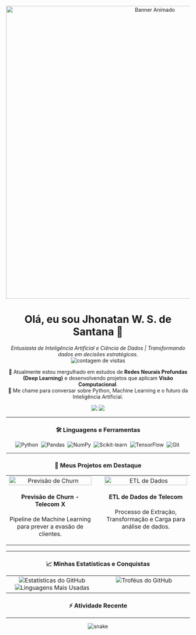 <p align="center">
  <img src="https://i.imgur.com/your_banner.gif" alt="Banner Animado" width="800"/>
</p>

<h1 align="center">Olá, eu sou Jhonatan W. S. de Santana 👋</h1>

<p align="center">
  <em>Entusiasta de Inteligência Artificial e Ciência de Dados | Transformando dados em decisões estratégicas.</em>
  <br>
  <img src="https://komarev.com/ghpvc/?username=jhonatanwsds&style=flat-square&color=6900a3&label=VISITANTES_DO_PERFIL" alt="contagem de visitas" />
</p>

<p align="center">
  🌱 Atualmente estou mergulhado em estudos de <b>Redes Neurais Profundas (Deep Learning)</b> e desenvolvendo projetos que aplicam <b>Visão Computacional</b>.
  <br>
  💬 Me chame para conversar sobre Python, Machine Learning e o futuro da Inteligência Artificial.
</p>

<p align="center">
  <a href="https://linkedin.com/in/SEU_LINK_AQUI" target="_blank"><img src="https://img.shields.io/badge/LinkedIn-0077B5?style=for-the-badge&logo=linkedin&logoColor=white"></a>
  <a href="mailto:SEU_EMAIL_AQUI@exemplo.com"><img src="https://img.shields.io/badge/Email-D14836?style=for-the-badge&logo=gmail&logoColor=white"></a>
</p>

---

<h3 align="center">🛠️ Linguagens e Ferramentas</h3>

<p align="center">
  <img src="https://img.shields.io/badge/Python-3776AB?style=for-the-badge&logo=python&logoColor=white" alt="Python"/>&nbsp;
  <img src="https://img.shields.io/badge/Pandas-150458?style=for-the-badge&logo=pandas&logoColor=white" alt="Pandas"/>&nbsp;
  <img src="https://img.shields.io/badge/NumPy-013243?style=for-the-badge&logo=numpy&logoColor=white" alt="NumPy"/>&nbsp;
  <img src="https://img.shields.io/badge/scikit--learn-F7931E?style=for-the-badge&logo=scikit-learn&logoColor=white" alt="Scikit-learn"/>&nbsp;
  <img src="https://img.shields.io/badge/TensorFlow-FF6F00?style=for-the-badge&logo=tensorflow&logoColor=white" alt="TensorFlow"/>&nbsp;
  <img src="https://img.shields.io/badge/Git-F05032?style=for-the-badge&logo=git&logoColor=white" alt="Git"/>&nbsp;
</p>

---

<h3 align="center">🚀 Meus Projetos em Destaque</h3>

<table align="center" border="0" cellpadding="0" cellspacing="0">
  <tr align="center">
    <td width="48%" valign="top">
      <a href="https://github.com/jhonatanwsds/Desafio_Telecom_Parte2" target="_blank">
        <img src="https://i.imgur.com/your_project1_image.png" alt="Previsão de Churn" width="100%">
      </a>
      <br>
      <h4>Previsão de Churn - Telecom X</h4>
      <p>Pipeline de Machine Learning para prever a evasão de clientes.</p>
    </td>
    <td width="4%"></td> <td width="48%" valign="top">
      <a href="https://github.com/jhonatanwsds/TelecomX_BR" target="_blank">
        <img src="https://i.imgur.com/your_project2_image.png" alt="ETL de Dados" width="100%">
      </a>
      <br>
      <h4>ETL de Dados de Telecom</h4>
      <p>Processo de Extração, Transformação e Carga para análise de dados.</p>
    </td>
  </tr>
</table>

---

<h3 align="center">📈 Minhas Estatísticas e Conquistas</h3>

<table align="center" border="0">
  <tr align="center">
    <td width="50%" valign="top">
      <img src="https://github-readme-stats.vercel.app/api?username=jhonatanwsds&show_icons=true&theme=dracula&rank_icon=github&count_private=true" alt="Estatísticas do GitHub" />
      <img src="https://github-readme-stats.vercel.app/api/top-langs/?username=jhonatanwsds&layout=compact&theme=dracula" alt="Linguagens Mais Usadas" />
    </td>
    <td width="50%" valign="top">
      <img src="https://github-profile-trophy.vercel.app/?username=jhonatanwsds&theme=dracula&column=4&margin-w=15&margin-h=15" alt="Troféus do GitHub" />
    </td>
  </tr>
</table>

<h3 align="center">⚡ Atividade Recente</h3>

---

<p align="center">
  <img src="https://github.com/jhonatanwsds/jhonatanwsds/blob/output/github-contribution-grid-snake.svg" alt="snake" />
</p>
